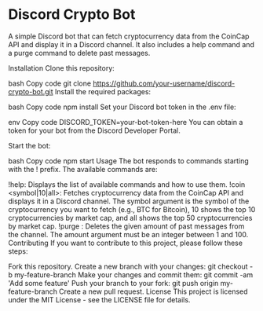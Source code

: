 # Discord Crypto Bot
A simple Discord bot that can fetch cryptocurrency data from the CoinCap API and display it in a Discord channel. It also includes a help command and a purge command to delete past messages.

Installation
Clone this repository:

bash
Copy code
git clone https://github.com/your-username/discord-crypto-bot.git
Install the required packages:

bash
Copy code
npm install
Set your Discord bot token in the .env file:

env
Copy code
DISCORD_TOKEN=your-bot-token-here
You can obtain a token for your bot from the Discord Developer Portal.

Start the bot:

bash
Copy code
npm start
Usage
The bot responds to commands starting with the ! prefix. The available commands are:

!help: Displays the list of available commands and how to use them.
!coin <symbol|10|all>: Fetches cryptocurrency data from the CoinCap API and displays it in a Discord channel. The symbol argument is the symbol of the cryptocurrency you want to fetch (e.g., BTC for Bitcoin), 10 shows the top 10 cryptocurrencies by market cap, and all shows the top 50 cryptocurrencies by market cap.
!purge <amount>: Deletes the given amount of past messages from the channel. The amount argument must be an integer between 1 and 100.
Contributing
If you want to contribute to this project, please follow these steps:

Fork this repository.
Create a new branch with your changes: git checkout -b my-feature-branch
Make your changes and commit them: git commit -am 'Add some feature'
Push your branch to your fork: git push origin my-feature-branch
Create a new pull request.
License
This project is licensed under the MIT License - see the LICENSE file for details.

